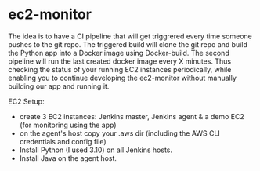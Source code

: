 # ec2-monitor

The idea is to have a CI pipeline that will get triggrered every time someone pushes to the git repo.
The triggered build will clone the git repo and build the Python app into a Docker image using Docker-build.
The second pipeline will run the last created docker image every X minutes. 
Thus checking the status of your running EC2 instances periodically, while enabling you to continue developing the ec2-monitor without manually building our app and running it.

EC2 Setup:
- create 3 EC2 instances: Jenkins master, Jenkins agent & a demo EC2 (for monitoring using the app)
- on the agent's host copy your .aws dir (including the AWS CLI credentials and config file)
- Install Python (I used 3.10) on all Jenkins hosts.
- Install Java on the agent host.
